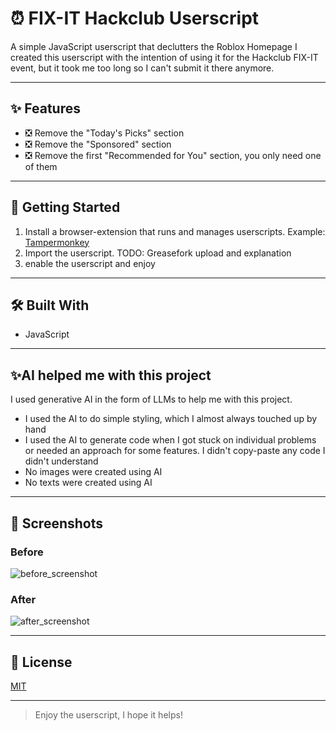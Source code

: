 # ⏰ FIX-IT Hackclub Userscript

A simple JavaScript userscript that declutters the Roblox Homepage
I created this userscript with the intention of using it for the Hackclub FIX-IT event,
but it took me too long so I can't submit it there anymore.

---

## ✨ Features

- ❎ Remove the "Today's Picks" section
- ❎ Remove the "Sponsored" section
- ❎ Remove the first "Recommended for You" section, you only need one of them

---

## 🚀 Getting Started

1) Install a browser-extension that runs and manages userscripts. Example: [Tampermonkey](https://www.tampermonkey.net/)
2) Import the userscript. TODO: Greasefork upload and explanation
3) enable the userscript and enjoy

---

## 🛠️ Built With

- JavaScript

---

## ✨AI helped me with this project

I used generative AI in the form of LLMs to help me with this project.

- I used the AI to do simple styling, which I almost always touched up by hand
- I used the AI to generate code when I got stuck on individual problems or needed an approach for some features. I didn't copy-paste any code I didn't understand
- No images were created using AI
- No texts were created using AI

---

## 📸 Screenshots

### Before
![before_screenshot](./screenshots/before_screenshot.png)

### After
![after_screenshot](./screenshots/after_screenshot.png)

---

## 📄 License

[MIT](./LICENSE.md)

---

> Enjoy the userscript, I hope it helps!